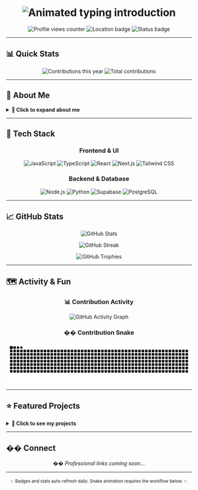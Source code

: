 <!--last_refresh:2025-08-13-->
<!-- Profile README for Harsha Fernando -->
<!--last_refresh:2025-01-13--> <!-- Workflow marker - do not remove -->

<!-- HEADER -->
<div align="center">
  <h1 align="center">
    <img src="https://readme-typing-svg.demolab.com?font=Inter&weight=600&size=28&pause=1000&color=FF6BD6&center=true&vCenter=true&width=750&lines=Hi%2C+I'm+Harsha+Fernando;BIS+Undergraduate+%7C+USJP;Welcome+to+my+GitHub+profile" alt="Animated typing introduction" />
  </h1>
  
  <p align="center">
    <img src="https://komarev.com/ghpvc/?username=Harsha-Fernando&style=flat-square&color=FF6BD6" alt="Profile views counter" />
    <img src="https://img.shields.io/badge/Colombo%2C%20Sri%20Lanka-555555?style=flat-square&logo=google-maps&logoColor=white" alt="Location badge" />
    <img src="https://img.shields.io/badge/Status-Available%20for%20Opportunities-22C55E?style=flat-square&logo=github&logoColor=white" alt="Status badge" />
  </p>
</div>

---

## 📊 Quick Stats
<div align="center">
  
  ![Contributions this year](https://img.shields.io/badge/Contributions%20(<!--current_year-->2025<!--/current_year-->)%3A%20<!--contrib_ytd-->190<!--/contrib_ytd-->-FF6BD6?style=for-the-badge&logo=github&logoColor=white)
  ![Total contributions](https://img.shields.io/badge/Total%20Contributions%3A%20<!--contrib_total-->204<!--/contrib_total-->-8B5CF6?style=for-the-badge&logo=github&logoColor=white)
  
</div>

---

## 👋 About Me
<details>
<summary><b>🎯 Click to expand about me</b></summary>

- **🎓 Currently**: Undergraduate at the University of Sri Jayewardenepura (Business Information Systems)
- **🚀 Working on**: UniApi & AI-powered travel planner improvements
- **📚 Learning**: Advanced TypeScript patterns, clean architecture for Next.js, performance optimization
- **💡 Interests**: High-performance web apps, clean UI/UX, developer experience, open source
- **🌱 2025 Goal**: Ship two production OSS tools and contribute weekly to the community

</details>

---

## 🧰 Tech Stack
<div align="center">
  
  ### Frontend & UI
  ![JavaScript](https://img.shields.io/badge/JavaScript-F7DF1E?style=for-the-badge&logo=javascript&logoColor=black)
  ![TypeScript](https://img.shields.io/badge/TypeScript-3178C6?style=for-the-badge&logo=typescript&logoColor=white)
  ![React](https://img.shields.io/badge/React-61DAFB?style=for-the-badge&logo=react&logoColor=black)
  ![Next.js](https://img.shields.io/badge/Next.js-000000?style=for-the-badge&logo=next.js&logoColor=white)
  ![Tailwind CSS](https://img.shields.io/badge/Tailwind_CSS-06B6D4?style=for-the-badge&logo=tailwind-css&logoColor=white)
  
  ### Backend & Database
  ![Node.js](https://img.shields.io/badge/Node.js-339933?style=for-the-badge&logo=nodedotjs&logoColor=white)
  ![Python](https://img.shields.io/badge/Python-3776AB?style=for-the-badge&logo=python&logoColor=white)
  ![Supabase](https://img.shields.io/badge/Supabase-3ECF8E?style=for-the-badge&logo=supabase&logoColor=black)
  ![PostgreSQL](https://img.shields.io/badge/PostgreSQL-4169E1?style=for-the-badge&logo=postgresql&logoColor=white)
  
</div>

---

## 📈 GitHub Stats
<div align="center">
  
  <!-- Fixed stats with include_all_commits and count_private for accurate counts -->
  ![GitHub Stats](https://github-readme-stats.vercel.app/api?username=Harsha-Fernando&show_icons=true&theme=radical&include_all_commits=true&count_private=true&hide_border=true&bg_color=0D1117&title_color=FF6BD6&text_color=FFFFFF&icon_color=FF6BD6&ring_color=8B5CF6)
  
  ![GitHub Streak](https://streak-stats.demolab.com?user=Harsha-Fernando&theme=radical&hide_border=true&background=0D1117&stroke=FF6BD6&ring=8B5CF6&fire=FF6BD6&currStreakNum=FFFFFF&sideNums=FFFFFF&currStreakLabel=FF6BD6&sideLabels=8B5CF6&dates=8B5CF6)
  
  ![GitHub Trophies](https://github-profile-trophy.vercel.app/?username=Harsha-Fernando&theme=onedark&no-bg=true&no-frame=true&column=4&margin-w=15&margin-h=15&rank=SECRET,SSS,SS,S,AAA&title=MultiLanguage,Stars,Commits,Repositories)
  
</div>

---

## 🗺️ Activity & Fun
<div align="center">
  
  ### 📊 Contribution Activity
  ![GitHub Activity Graph](https://github-readme-activity-graph.vercel.app/graph?username=Harsha-Fernando&theme=tokyo-night&hide_border=true&bg_color=0D1117&color=FF6BD6&line=8B5CF6&point=FF6BD6&area=true&area_color=8B5CF6&area_alpha=0.2)
  
  ### �� Contribution Snake
  ![Contribution Snake](https://raw.githubusercontent.com/Harsha-Fernando/Harsha-Fernando/output/snake.svg)
  
</div>

---

## ⭐ Featured Projects
<details>
<summary><b>🚀 Click to see my projects</b></summary>

<div align="center">

| Project | Description | Repo | Live Demo |
|---------|-------------|------|-----------|
| **🎓 UniApi Deployed** | Production-ready API platform with Next.js, Supabase, and performance-first DX | [GitHub](https://github.com/Harsha-Fernando/UniApi-Deployed) | [uniapi.lk](https://uniapi.lk) |
| **✈️ Travela Improved** | AI-powered travel planning with personalized itineraries and smart recommendations | [GitHub](https://github.com/Harsha-Fernando/travela-improved) | [Live Demo](https://travela-for-you.vercel.app/) |
| **😴 Sleep Better** | Minimal wellness app exploring better sleep routines and sleep tracking | [GitHub](https://github.com/Harsha-Fernando/sleep) | [Live Demo](https://sleep-better.vercel.app/) |
| **📍 Final Finder** | Map-based finder for ATMs and pharmacies with distance/rating filters | [GitHub](https://github.com/Harsha-Fernando/final-finder) | [Live Demo](https://harsha-fernando.github.io/final-finder/) |

</div>

</details>

---

## �� Connect
<div align="center">
  
  <p><em>�� Professional links coming soon...</em></p>
  
  <!-- Placeholder for future social links -->
  <!-- <a href="https://your-portfolio.com"><img src="https://img.shields.io/badge/Portfolio-000000?style=for-the-badge&logo=vercel&logoColor=white" alt="Portfolio" /></a> -->
  
</div>

---

<div align="center">
  <p><small>✨ Badges and stats auto-refresh daily. Snake animation requires the workflow below. ✨</small></p>
</div>
